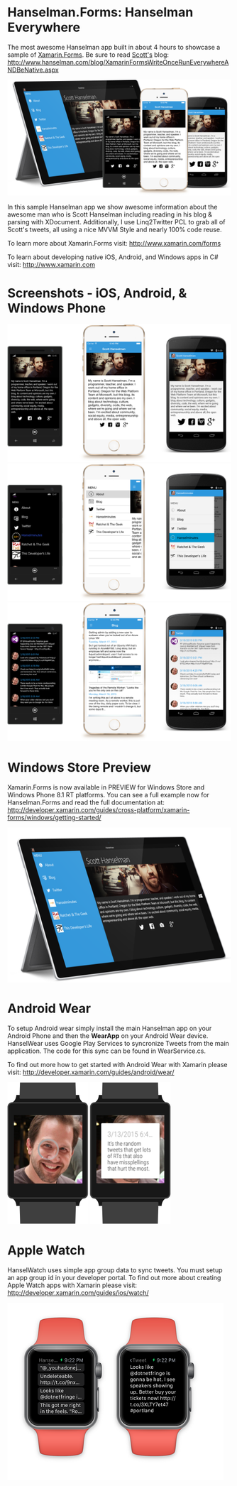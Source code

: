Hanselman.Forms: Hanselman Everywhere
===============


The most awesome Hanselman app built in about 4 hours to showcase a sample of [Xamarin.Forms](http://www.xamarin.com/forms). Be sure to read [Scott's](http://www.twitter.com/shanselman) blog: http://www.hanselman.com/blog/XamarinFormsWriteOnceRunEverywhereANDBeNative.aspx

![All](Screenshots/HanselmanAll.png)


In this sample Hanselman app we show awesome information about the awesome man who is Scott Hanselman including reading in his blog & parsing with XDocument. Additionally, I use Linq2Twitter PCL to grab all of Scott's tweets, all using a nice MVVM Style and nearly 100% code reuse.

To learn more about Xamarin.Forms visit: http://www.xamarin.com/forms

To learn about developing native iOS, Android, and Windows apps in C# visit: http://www.xamarin.com

Screenshots - iOS, Android, & Windows Phone
===
![Main](Screenshots/HanselmanAbout.png)
![Blog](Screenshots/HanselmanFlyout.png)
![Slideout](Screenshots/HanselmanContent.png)

Windows Store Preview
===
Xamarin.Forms is now available in PREVIEW for Windows Store and Windows Phone 8.1 RT platforms. You can see a full example now for Hanselman.Forms and read the full documentation at: http://developer.xamarin.com/guides/cross-platform/xamarin-forms/windows/getting-started/

![HanselStore](Screenshots/HanselmanStore.png)

Android Wear
===
To setup Android wear simply install the main Hanselman app on your Android Phone and then the **WearApp** on your Android Wear device. HanselWear uses Google Play Services to syncronize Tweets from the main application. The code for this sync can be found in WearService.cs.

To find out more how to get started with Android Wear with Xamarin please visit: http://developer.xamarin.com/guides/android/wear/

![HanselWear](Screenshots/HanselWear2.png)
![HanselWear](Screenshots/HanselWear.png)

Apple Watch
===
HanselWatch uses simple app group data to sync tweets. You must setup an app group id in your developer portal. To find out more about creating Apple Watch apps with Xamarin please visit: http://developer.xamarin.com/guides/ios/watch/

![HanselWatch](Screenshots/HanselWatch.png)
